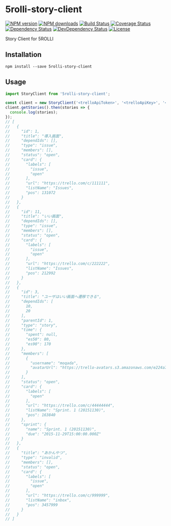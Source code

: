 # 5rolli-story-client

[![NPM version][npm-image]][npm-url]
[![NPM downloads][npm-download-image]][npm-download-url]
[![Build Status][travis-image]][travis-url]
[![Coverage Status][codecov-image]][codecov-url]
[![Dependency Status][daviddm-image]][daviddm-url]
[![DevDependency Status][daviddm-dev-image]][daviddm-dev-url]
[![License][license-image]][license-url]

Story Client for 5ROLLI


## Installation

```
npm install --save 5rolli-story-client
```


## Usage

```javascript
import StoryClient from '5rolli-story-client';

const client = new StoryClient('<trelloApiToken>', '<trelloApiKey>', '<trelloBoardId>');
client.getStories().then(stories => {
  console.log(stories);
});
// [
//   {
//     "id": 1,
//     "title": "導入画面",
//     "dependIds": [],
//     "type": "issue",
//     "members": [],
//     "status": "open",
//     "card": {
//       "labels": [
//         "issue",
//         "open"
//       ],
//       "url": "https://trello.com/c/111111",
//       "listName": "Issues",
//       "pos": 131072
//     }
//   },
//   {
//     "id": 11,
//     "title": "いい画面",
//     "dependIds": [],
//     "type": "issue",
//     "members": [],
//     "status": "open",
//     "card": {
//       "labels": [
//         "issue",
//         "open"
//       ],
//       "url": "https://trello.com/c/222222",
//       "listName": "Issues",
//       "pos": 212992
//     }
//   },
//   {
//     "id": 3,
//     "title": "ユーザはいい画面へ遷移できる",
//     "dependIds": [
//       10,
//       20
//     ],
//     "parentId": 1,
//     "type": "story",
//     "time": {
//       "spent": null,
//       "es50": 80,
//       "es90": 170
//     },
//     "members": [
//       {
//         "username": "moqada",
//         "avatarUrl": "https://trello-avatars.s3.amazonaws.com/e224a7409ad3fc91a94cbc9ca9fae632/30.png"
//       }
//     ],
//     "status": "open",
//     "card": {
//       "labels": [
//         "open"
//       ],
//       "url": "https://trello.com/c/44444444",
//       "listName": "Sprint. 1 (20151130)",
//       "pos": 163840
//     },
//     "sprint": {
//       "name": "Sprint. 1 (20151130)",
//       "due": "2015-11-29T15:00:00.000Z"
//     }
//   },
//   {
//     "title": "あかんやつ",
//     "type": "invalid",
//     "members": [],
//     "status": "open",
//     "card": {
//       "labels": [
//         "issue",
//         "open"
//       ],
//       "url": "https://trello.com/c/999999",
//       "listName": "inbox",
//       "pos": 3457999
//     }
//   }
// ]
```

[npm-url]: https://www.npmjs.com/package/5rolli-story-client
[npm-image]: https://img.shields.io/npm/v/5rolli-story-client.svg?style=flat-square
[npm-download-url]: https://www.npmjs.com/package/5rolli-story-client
[npm-download-image]: https://img.shields.io/npm/dt/5rolli-story-client.svg?style=flat-square
[travis-url]: https://travis-ci.org/moqada/5rolli-story-client
[travis-image]: https://img.shields.io/travis/moqada/5rolli-story-client.svg?style=flat-square
[daviddm-url]: https://david-dm.org/moqada/5rolli-story-client
[daviddm-image]: https://img.shields.io/david/moqada/5rolli-story-client.svg?style=flat-square
[daviddm-dev-url]: https://david-dm.org/moqada/5rolli-story-client#info=devDependencies
[daviddm-dev-image]: https://img.shields.io/david/dev/moqada/5rolli-story-client.svg?style=flat-square
[codecov-url]: https://codecov.io/github/moqada/5rolli-story-client
[codecov-image]: https://img.shields.io/codecov/c/github/moqada/5rolli-story-client.svg?style=flat-square
[license-url]: http://opensource.org/licenses/MIT
[license-image]: https://img.shields.io/npm/l/5rolli-story-client.svg?style=flat-square
